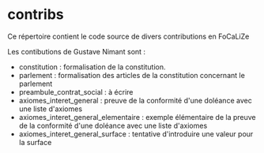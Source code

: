 contribs
==

<p>Ce répertoire contient le code source de divers contributions en FoCaLiZe</p>

Les contibutions de Gustave Nimant sont :

* constitution : formalisation de la constitution.
* parlement : formalisation des articles de la constitution concernant le parlement 
* preambule_contrat_social : à écrire
* axiomes_interet_general : preuve de la conformité d'une doléance avec une liste d'axiomes
* axiomes_interet_general_elementaire : exemple élémentaire de la preuve de la conformité d'une doléance avec une liste d'axiomes
* axiomes_interet_general_surface : tentative d'introduire une valeur pour la surface